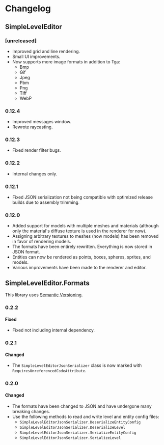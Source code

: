 # Changelog

## SimpleLevelEditor

### [unreleased]

- Improved grid and line rendering.
- Small UI improvements.
- Now supports more image formats in addition to Tga:
  - Bmp
  - Gif
  - Jpeg
  - Pbm
  - Png
  - Tiff
  - WebP

### 0.12.4

- Improved messages window.
- Rewrote raycasting.

### 0.12.3

- Fixed render filter bugs.

### 0.12.2

- Internal changes only.

### 0.12.1

- Fixed JSON serialization not being compatible with optimized release builds due to assembly trimming.

### 0.12.0

- Added support for models with multiple meshes and materials (although only the material's diffuse texture is used in the renderer for now).
- Assigning arbitrary textures to meshes (now models) has been removed in favor of rendering models.
- The formats have been entirely rewritten. Everything is now stored in JSON format.
- Entities can now be rendered as points, boxes, spheres, sprites, and models.
- Various improvements have been made to the renderer and editor.

## SimpleLevelEditor.Formats

This library uses [Semantic Versioning](https://semver.org/spec/v2.0.0.html).

### 0.2.2

#### Fixed

- Fixed not including internal dependency.

### 0.2.1

#### Changed

- The `SimpleLevelEditorJsonSerializer` class is now marked with `RequiresUnreferencedCodeAttribute`.

### 0.2.0

#### Changed

- The formats have been changed to JSON and have undergone many breaking changes.
- Use the following methods to read and write level and entity config files:
  - `SimpleLevelEditorJsonSerializer.DeserializeEntityConfig`
  - `SimpleLevelEditorJsonSerializer.DeserializeLevel`
  - `SimpleLevelEditorJsonSerializer.SerializeEntityConfig`
  - `SimpleLevelEditorJsonSerializer.SerializeLevel`
